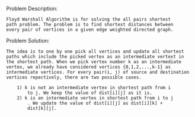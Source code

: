 Problem Description:

	Floyd Warshall Algorithm is for solving the all pairs shortest 
	path problem. The problem is to find shortest distances between
	every pair of vertices in a given edge weighted directed graph.

Problem Solution:

	The idea is to one by one pick all vertices and update all shortest paths which include the picked vertex as an intermediate vertext in the shortest path. When we pick vertex number k as an intermediate vertex, we already have considered vertices {0,1,2,...,k-1} as intermediate vertices. For every pair(i, j) of source and destination vertices repectively, there are two possible cases.

		1) k is not an intermediate vertex in shortest path from i 
			to j. We keep the value of dist[i][j] as it is.
		2) k is an intermediate vertex in shortest path from i to j
			. We update the value of dist[i][j] as dist[i][k] + 
			dist[k][j].
	
